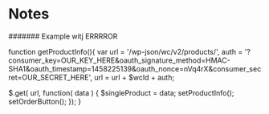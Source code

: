 # Notes


####### Example witj ERRRROR

function getProductInfo(){
   var url = '/wp-json/wc/v2/products/',
   auth = '?consumer_key=OUR_KEY_HERE&oauth_signature_method=HMAC-SHA1&oauth_timestamp=1458225139&oauth_nonce=nVq4rX&consumer_secret=OUR_SECRET_HERE',
   url = url + $wcId + auth;

   $.get( url, function( data ) {
      $singleProduct = data;
      setProductInfo();
      setOrderButton();
   });
}
